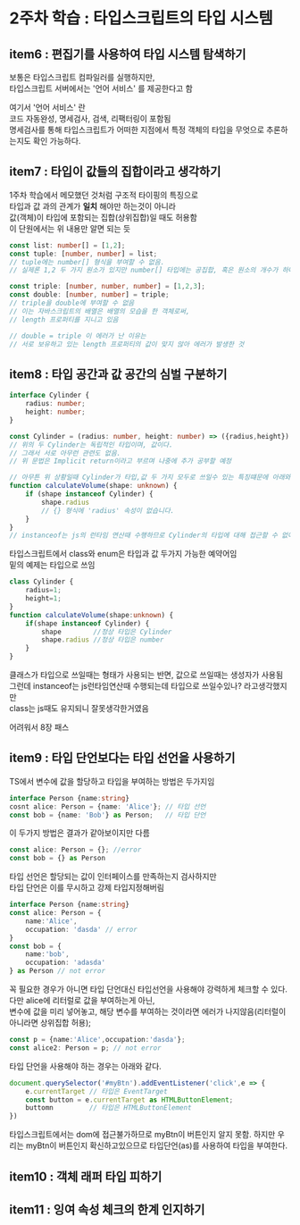 # 2주차 학습 : 타입스크립트의 타입 시스템

## item6 : 편집기를 사용하여 타입 시스템 탐색하기
보통은 타입스크립트 컴파일러를 실행하지만,  
타입스크립트 서버에서는 '언어 서비스' 를 제공한다고 함  

여기서 '언어 서비스' 란  
코드 자동완성, 명세검사, 검색, 리팩터링이 포함됨  
명세검사를 통해 타입스크립트가 어떠한 지점에서 특정 객체의 타입을 무엇으로 추론하는지도 확인 가능하다.  

## item7 : 타입이 값들의 집합이라고 생각하기
1주차 학습에서 메모했던 것처럼 구조적 타이핑의 특징으로  
타입과 값 과의 관계가 **일치** 해야만 하는것이 아니라  
값(객체)이 타입에 포함되는 집합(상위집합)일 때도 허용함  
이 단원에서는 위 내용만 알면 되는 듯  

```ts
const list: number[] = [1,2];
const tuple: [number, number] = list;
// tuple에는 number[] 형식을 부여할 수 없음.  
// 실제론 1,2 두 가지 원소가 있지만 number[] 타입에는 공집합, 혹은 원소의 개수가 하나일 수 있기 때문에 경고를 줌  
```

```ts
const triple: [number, number, number] = [1,2,3];
const double: [number, number] = triple;
// triple을 double에 부여할 수 없음  
// 이는 자바스크립트의 배열은 배열의 모습을 한 객체로써,  
// length 프로퍼티를 지니고 있음  

// double = triple 이 에러가 난 이유는  
// 서로 보유하고 있는 length 프로퍼티의 값이 맞지 않아 에러가 발생한 것  
```

## item8 : 타입 공간과 값 공간의 심벌 구분하기
```ts
interface Cylinder {
    radius: number;
    height: number;
}

const Cylinder = (radius: number, height: number) => ({radius,height})
// 위의 두 Cylinder는 독립적인 타입이며, 값이다.  
// 그래서 서로 아무런 관련도 없음.  
// 위 문법은 Implicit return이라고 부르며 나중에 추가 공부할 예정  

// 아무튼 위 상황일때 Cylinder가 타입,값 두 가지 모두로 쓰일수 있는 특징떄문에 아래와 같은 오류를 야기할 수 있음  
function calculateVolume(shape: unknown) {
    if (shape instanceof Cylinder) {
        shape.radius
        // {} 형식에 'radius' 속성이 없습니다.
    }
}
// instanceof는 js의 런타임 연산때 수행하므로 Cylinder의 타입에 대해 접근할 수 없어서 함수를 참조함  
```

타입스크립트에서 class와 enum은 타입과 값 두가지 가능한 예약어임  
밑의 예제는 타입으로 쓰임  
```ts
class Cylinder {
    radius=1;
    height=1;
}
function calculateVolume(shape:unknown) {
    if(shape instanceof Cylinder) {
        shape        //정상 타입은 Cylinder
        shape.radius //정상 타입은 number
    }
}
```
클래스가 타입으로 쓰일때는 형태가 사용되는 반면, 값으로 쓰일때는 생성자가 사용됨  
그런데 instanceof는 js런타임연산때 수행되는데 타입으로 쓰일수있나? 라고생각했지만  
class는 js때도 유지되니 잘못생각한거였음  

어려워서 8장 패스  

## item9 : 타입 단언보다는 타입 선언을 사용하기
TS에서 변수에 값을 할당하고 타입을 부여하는 방법은 두가지임
```ts
interface Person {name:string}
cosnt alice: Person = {name: 'Alice'}; // 타입 선언
const bob = {name: 'Bob'} as Person;   // 타입 단언
```
이 두가지 방법은 결과가 같아보이지만 다름  
```ts
const alice: Person = {}; //error
const bob = {} as Person
```
타입 선언은 할당되는 값이 인터페이스를 만족하는지 검사하지만  
타입 단언은 이를 무시하고 강제 타입지정해버림  
```ts
interface Person {name:string}
const alice: Person = {
    name:'Alice',
    occupation: 'dasda' // error
}
const bob = {
    name:'bob',
    occupation: 'adasda'
} as Person // not error
```
꼭 필요한 경우가 아니면 타입 단언대신 타입선언을 사용해야 강력하게 체크할 수 있다.  
다만 alice에 리터럴로 값을 부여하는게 아닌,  
변수에 값을 미리 넣어놓고, 해당 변수를 부여하는 것이라면 에러가 나지않음(리터럴이 아니라면 상위집합 허용);  

```ts
const p = {name:'Alice',occupation:'dasda'};
const alice2: Person = p; // not error
```

타입 단언을 사용해야 하는 경우는 아래와 같다.
```ts
document.querySelector('#myBtn').addEventListener('click',e => {
    e.currentTarget // 타입은 EventTarget
    const button = e.currentTarget as HTMLButtonElement;
    buttomn         // 타입은 HTMLButtonElement
})
```
타입스크립트에서는 dom에 접근불가하므로 myBtn이 버튼인지 알지 못함.
하지만 우리는 myBtn이 버튼인지 확신하고있으므로 타입단언(as)를 사용하여 타입을 부여한다. 

## item10 : 객체 래퍼 타입 피하기

## item11 : 잉여 속성 체크의 한계 인지하기
